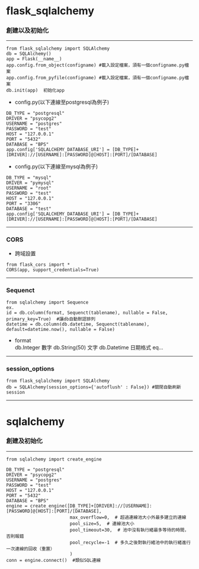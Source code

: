 # flask_sqlalchemy  
### 創建以及初始化  

----  
```
from flask_sqlalchemy import SQLAlchemy
db = SQLAlchemy()
app = Flask(__name__)
app.config.from_object(configname) #載入設定檔案，須有一個configname.py檔案
app.config.from_pyfile(configname) #載入設定檔案，須有一個configname.py檔案
db.init(app)  初始化app
```
- config.py(以下連線至postgresql為例子)  
```
DB_TYPE = "postgresql"
DRIVER = "psycopg2"
USERNAME = "postgres"
PASSWORD = "test"
HOST = "127.0.0.1"
PORT = "5432"
DATABASE = "BPS"
app.config['SQLALCHEMY_DATABASE_URI'] = [DB_TYPE]+[DRIVER]://[USERNAME]:[PASSWORD]@[HOST]:[PORT]/[DATABASE]

```
- config.py(以下連線至mysql為例子)  
```
DB_TYPE = "mysql"
DRIVER = "pymysql"
USERNAME = "root"
PASSWORD = "test"
HOST = "127.0.0.1"
PORT = "3306"
DATABASE = "test"
app.config['SQLALCHEMY_DATABASE_URI'] = [DB_TYPE]+[DRIVER]://[USERNAME]:[PASSWORD]@[HOST]:[PORT]/[DATABASE]
```
----  
### CORS
- 跨域設置  
```
from flask_cors import *
CORS(app, support_credentials=True)
```
----  
### Sequenct
```
from sqlalchemy import Sequence
ex. 
id = db.column(format, Sequenct(tablename), nullable = False, primary_key=True)  #讓db自動默認排列
datetime = db.column(db.datetime, Sequenct(tablename), default=datetime.now(), nullable = False)  
```
- format  
db.Integer    數字
db.String(50) 文字
db.Datetime   日期格式
eq...  

----  
### session_options
```
from flask_sqlalchemy import SQLAlchemy  
db = SQLAlchemy(session_options={'autoflush' : False}) #關閉自動刷新session
```
----  
# sqlalchemy
### 創建及初始化

----  
```
from sqlalchemy import create_engine

DB_TYPE = "postgresql"
DRIVER = "psycopg2"
USERNAME = "postgres"
PASSWORD = "test"
HOST = "127.0.0.1"
PORT = "5432"
DATABASE = "BPS"
engine = create_engine([DB_TYPE]+[DRIVER]://[USERNAME]:[PASSWORD]@[HOST]:[PORT]/[DATABASE],
                        max_overflow=0,  # 超過連線池大小外最多建立的連線
                        pool_size=5,  # 連線池大小
                        pool_timeout=30,  # 池中沒有執行緒最多等待的時間，否則報錯
                        pool_recycle=-1  # 多久之後對執行緒池中的執行緒進行一次連線的回收（重置）
                        )
conn = engine.connect()  #類似SQL連線
```
